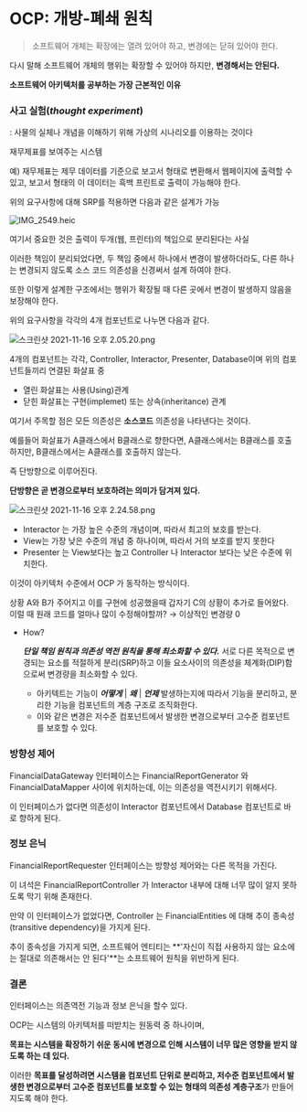 # OCP: 개방-폐쇄 원칙

> 소프트웨어 개체는 확장에는 열려 있어야 하고, 변경에는 닫혀 있어야 한다.

다시 말해 소프트웨어 개체의 행위는 확장할 수 있어야 하지만, **변경해서는 안된다.**

**소프트웨어 아키텍처를 공부하는 가장 근본적인 이유**

### 사고 실험(*thought experiment*)

: 사물의 실체나 개념을 이해하기 위해 가상의 시나리오를 이용하는 것이다

재무제표를 보여주는 시스템

예) 재무제표는 제무 데이터를 기준으로 보고서 형태로 변환해서 웹페이지에 출력할 수 있고, 보고서 형태의 이 데이터는 흑백 프린트로 출력이 가능해야 한다.

위의 요구사항에 대해 SRP를 적용하면 다음과 같은 설계가 가능

![IMG_2549.heic](https://s3-us-west-2.amazonaws.com/secure.notion-static.com/8b211add-4275-42f1-bcce-f0095180453f/IMG_2549.heic)

여기서 중요한 것은 출력이 두개(웹, 프린터)의 책임으로 분리된다는 사실

이러한 책임이 분리되었다면, 두 책임 중에서 하나에서 변경이 발생하더라도, 다른 하나는 변경되지 않도록 소스 코드 의존성을 신경써서 설계 하여야 한다.

또한 이렇게 설계한 구조에서는 행위가 확장될 때 다른 곳에서 변경이 발생하지 않음을 보장해야 한다.

위의 요구사항을 각각의 4개 컴포넌트로 나누면 다음과 같다.

![스크린샷 2021-11-16 오후 2.05.20.png](https://s3-us-west-2.amazonaws.com/secure.notion-static.com/49885b2f-21cd-47fa-96c5-3ca3be298e9a/스크린샷_2021-11-16_오후_2.05.20.png)

4개의 컴포넌트는 각각, Controller, Interactor, Presenter, Database이며 위의 컴포넌트들끼리 연결된 화살표 중

- 열린 화살표는 사용(Using)관계
- 닫힌 화살표는 구현(implemet) 또는 상속(inheritance) 관계

여기서 주목할 점은 모든 의존성은 **소스코드** 의존성을 나타낸다는 것이다.

예를들어 화살표가 A클래스에서 B클래스로 향한다면, A클래스에서는 B클래스를 호출하지만, B클래스에서는 A클래스를 호출하지 않는다.

즉 단방향으로 이루어진다.

**단방향은 곧 변경으로부터 보호하려는 의미가 담겨져 있다.**

![스크린샷 2021-11-16 오후 2.24.58.png](https://s3-us-west-2.amazonaws.com/secure.notion-static.com/74d2f7c2-1d56-46bc-857e-bf545e3466c3/스크린샷_2021-11-16_오후_2.24.58.png)

- Interactor 는 가장 높은 수준의 개념이며, 따라서 최고의 보호를 받는다.
- View는 가장 낮은 수준의 개념 중 하나이며, 따라서 거의 보호를 받지 못한다
- Presenter 는 View보다는 높고 Controller 나 Interactor 보다는 낮은 수준에 위치한다.

이것이 아키텍처 수준에서 OCP 가 동작하는 방식이다.

상황 A와 B가 주어지고 이를 구현에 성공했을때 갑자기 C의 상황이 추가로 들어왔다. 이럴 때 원래 코드를 얼마나 많이 수정해야할까? → 이상적인 변경량 0

- How?
    
    ***단일 책임 원칙과 의존성 역전 원칙을 통해 최소화할 수 있다.*** 서로 다른 목적으로 변경되는 요소를 적절하게 분리(SRP)하고 이들 요소사이의 의존성을 체계화(DIP)함으로써 변경량을 최소화할 수 있다.
    
    - 아키텍트는 기능이 ***어떻게*** | ***왜*** | ***언제*** 발생하는지에 따라서 기능을 분리하고, 분리한 기능을 컴포넌트의 계층 구조로 조직화한다.
    - 이와 같은 변경은 저수준 컴포넌트에서 발생한 변경으로부터 고수준 컴포넌트를 보호할 수 있다.

### 방향성 제어

FinancialDataGateway 인터페이스는 FinancialReportGenerator 와 FinancialDataMapper 사이에 위치하는데, 이는 의존성을 역전시키기 위해서다.

이 인터페이스가 없다면 의존성이 Interactor 컴포넌트에서 Database 컴포넌트로 바로 향하게 된다.

### 정보 은닉

FinancialReportRequester 인터페이스는 방향성 제어와는 다른 목적을 가진다.

이 녀석은 FinancialReportController 가 Interactor 내부에 대해 너무 많이 알지 못하도록 막기 위해 존재한다.

만약 이 인터페이스가 없었다면, Controller 는 FinancialEntities 에 대해 추이 종속성(transitive dependency)을 가지게 된다.

추이 종속성을 가지게 되면, 소프트웨어 엔티티는 **'자신이 직접 사용하지 않는 요소에는 절대로 의존해서는 안 된다'**는 소프트웨어 원칙을 위반하게 된다.

### 결론

인터페이스는 의존역전 기능과 정보 은닉을 할수 있다.

OCP는 시스템의 아키텍처를 떠받치는 원동력 중 하나이며,

**목표는 시스템을 확장하기 쉬운 동시에 변경으로 인해 시스템이 너무 많은 영향을 받지 않도록 하는 데 있다.**

이러한 **목표를 달성하려면 시스템을 컴포넌트 단위로 분리하고, 저수준 컴포넌트에서 발생한 변경으로부터 고수준 컴포넌트를 보호할 수 있는 형태의 의존성 계층구조**가 만들어지도록 해야 한다.
